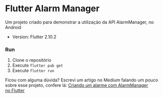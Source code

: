 # Flutter Alarm Manager

Um projeto criado para demonstrar a utilização da API AlarmManager, no Android

- Version: Flutter 2.10.2

### Run
1. Clone o repositório
2. Execute `flutter pub get`
3. Execute `flutter run`

Ficou com alguma dúvida? Escrevi um artigo no Medium falando um pouco sobre esse projeto, confere lá: [Criando um alarme com AlarmManager no Flutter](https://medium.com/@diegokalschne/775bc2a92bc5)